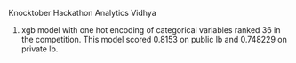 Knocktober Hackathon Analytics Vidhya

1) xgb model with one hot encoding of categorical variables ranked 36 in the competition. This model scored 0.8153 on public lb and 0.748229 on private lb.